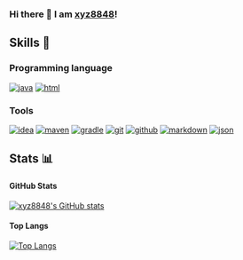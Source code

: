 ### Hi there 👋 I am [xyz8848](http://xyz8848.com/)!

## Skills 🚀
### Programming language
[![java](https://img.shields.io/badge/-java-blue?style=for-the-badge&logo=OpenJDK&logoColor=white)](https://github.com/xyz8848)
[![html](https://img.shields.io/badge/-html-blue?style=for-the-badge&logoColor=white)](https://github.com/xyz8848)

### Tools
[![idea](https://img.shields.io/badge/-idea-black?style=for-the-badge&logo=intellij-idea&logoColor=white)](https://github.com/xyz8848)
[![maven](https://img.shields.io/badge/-maven-black?style=for-the-badge&logo=apache-maven&logoColor=white)](https://github.com/xyz8848)
[![gradle](https://img.shields.io/badge/-gradle-black?style=for-the-badge&logo=gradle&logoColor=white)](https://github.com/xyz8848)
[![git](https://img.shields.io/badge/-git-black?style=for-the-badge&logo=git&logoColor=white)](https://github.com/xyz8848)
[![github](https://img.shields.io/badge/github-black?style=for-the-badge&logo=github&logoColor=white)](https://github.com/xyz8848)
[![markdown](https://img.shields.io/badge/-markdown-black?style=for-the-badge&logo=markdown&logoColor=white)](https://github.com/xyz8848)
[![json](https://img.shields.io/badge/-json-black?style=for-the-badge&logo=json&logoColor=white)](https://github.com/xyz8848)

## Stats 📊
#### GitHub Stats
[![xyz8848's GitHub stats](https://github-readme-stats.vercel.app/api?username=xyz8848&show_icons=true)](https://github.com/xyz8848)

#### Top Langs
[![Top Langs](https://github-readme-stats.vercel.app/api/top-langs/?username=xyz8848)](https://github.com/xyz8848)
